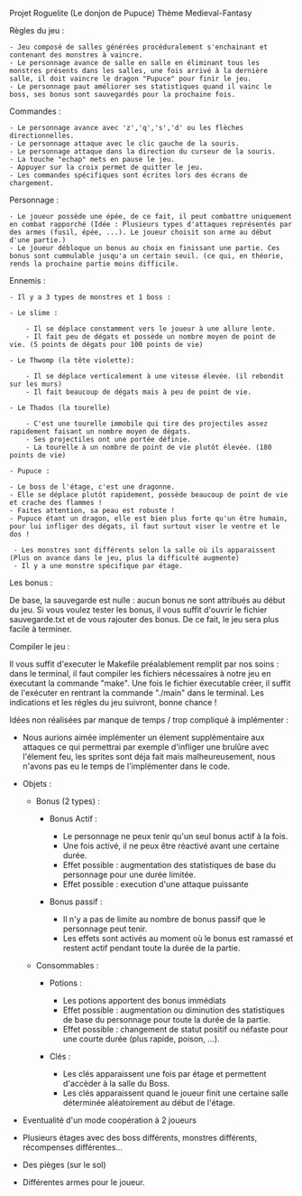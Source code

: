 Projet Roguelite (Le donjon de Pupuce)
Thème Medieval-Fantasy

Règles du jeu :

    - Jeu composé de salles générées procéduralement s'enchainant et contenant des monstres à vaincre.
    - Le personnage avance de salle en salle en éliminant tous les monstres présents dans les salles, une fois arrivé à la dernière salle, il doit vaincre le dragon "Pupuce" pour finir le jeu.
    - Le personnage paut améliorer ses statistiques quand il vainc le boss, ses bonus sont sauvegardés pour la prochaine fois.
 
Commandes :

    - Le personnage avance avec 'z','q','s','d' ou les flèches directionnelles.
    - Le personnage attaque avec le clic gauche de la souris.
    - Le personnage attaque dans la direction du curseur de la souris.
    - La touche "echap" mets en pause le jeu.
    - Appuyer sur la croix permet de quitter le jeu.
    - Les commandes spécifiques sont écrites lors des écrans de chargement.

Personnage :

    - Le joueur possède une épée, de ce fait, il peut combattre uniquement en combat rapporché (Idée : Plusieurs types d'attaques représentés par des armes (fusil, épée, ...). Le joueur choisit son arme au début d'une partie.)
    - Le joueur débloque un bonus au choix en finissant une partie. Ces bonus sont cummulable jusqu'a un certain seuil. (ce qui, en théorie, rends la prochaine partie moins difficile.

Ennemis : 

    - Il y a 3 types de monstres et 1 boss :

    - Le slime :

        - Il se déplace constamment vers le joueur à une allure lente.
        - Il fait peu de dégats et possède un nombre moyen de point de vie. (5 points de dégats pour 100 points de vie)

    - Le Thwomp (la tête violette): 

        - Il se déplace verticalement à une vitesse élevée. (il rebondit sur les murs)
        - Il fait beaucoup de dégats mais à peu de point de vie.

    - Le Thados (la tourelle)

        - C'est une tourelle immobile qui tire des projectiles assez rapidement faisant un nombre moyen de dégats.
        - Ses projectiles ont une portée définie.
        - La tourelle à un nombre de point de vie plutôt élevée. (180 points de vie)

    - Pupuce :

    - Le boss de l'étage, c'est une dragonne.
    - Elle se déplace plutôt rapidement, possède beaucoup de point de vie et crache des flammes !
    - Faites attention, sa peau est robuste !
    - Pupuce étant un dragon, elle est bien plus forte qu'un être humain, pour lui infliger des dégats, il faut surtout viser le ventre et le dos ! 

     - Les monstres sont différents selon la salle où ils apparaissent (Plus on avance dans le jeu, plus la difficulté augmente)
     - Il y a une monstre spécifique par étage.

Les bonus : 

De base, la sauvegarde est nulle : aucun bonus ne sont attribués au début du jeu.
Si vous voulez tester les bonus, il vous suffit d'ouvrir le fichier sauvegarde.txt et de vous rajouter des bonus.
De ce fait, le jeu sera plus facile à terminer.

Compiler le jeu : 

Il vous suffit d'executer le Makefile préalablement remplit par nos soins : dans le terminal, il faut compiler les fichiers nécessaires à notre jeu en éxecutant la commande "make". Une fois le fichier éxecutable créer, il suffit de l'exécuter en rentrant la commande "./main" dans le terminal. Les indications et les régles du jeu suivront, bonne chance ! 

Idées non réalisées par manque de temps / trop compliqué à implémenter : 

- Nous aurions aimée implémenter un élement supplémentaire aux attaques ce qui permettrai par exemple d'infliger une brulûre avec l'élement feu, les sprites sont déja fait mais malheureusement, nous n'avons pas eu le temps de l'implémenter dans le code.

- Objets :
    - Bonus (2 types) : 

        - Bonus Actif :

            - Le personnage ne peux tenir qu'un seul bonus actif à la fois.
            - Une fois activé, il ne peux être réactivé avant une certaine durée.
            - Effet possible : augmentation des statistiques de base du personnage pour une durée limitée.
            - Effet possible : execution d'une attaque puissante

        - Bonus passif :

            - Il n'y a pas de limite au nombre de bonus passif que le personnage peut tenir.
            - Les effets sont activés au moment où le bonus est ramassé et restent actif pendant toute la durée de la partie.

    - Consommables :

        - Potions :

            - Les potions apportent des bonus immédiats 
            - Effet possible : augmentation ou diminution des statistiques de base du personnage pour toute la durée de la partie.
            - Effet possible : changement de statut positif ou néfaste pour une courte durée (plus rapide, poison, ...).

        - Clés :

            - Les clés apparaissent une fois par étage et permettent d'accèder à la salle du Boss.
            - Les clés apparaissent quand le joueur finit une certaine salle déterminée aléatoirement au début de l'étage.
    
- Eventualité d'un mode coopération à 2 joueurs

- Plusieurs étages avec des boss différents, monstres différents, récompenses différentes...

- Des pièges (sur le sol)

- Différentes armes pour le joueur.
